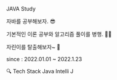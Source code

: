 JAVA Study

자바를 공부해보자. 😎

기본적인 이론 공부와 알고리즘 풀이를 병행. 👨‍💻

자린이를 탈출해보자~ 🙏

since : 2022.01.01 ~ 2022.1.23 

🔍 Tech Stack
Java
Intelli J